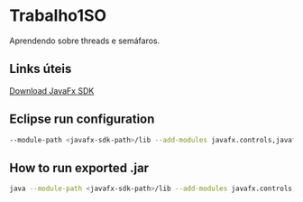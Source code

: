 # Trabalho1SO
Aprendendo sobre threads e semáfaros.

## Links úteis
[Download JavaFx SDK](https://gluonhq.com/products/javafx/)

## Eclipse run configuration
```bash
--module-path <javafx-sdk-path>/lib --add-modules javafx.controls,javafx.fxml,javafx.media
```

## How to run exported .jar
```bash
java --module-path <javafx-sdk-path>/lib --add-modules javafx.controls,javafx.fxml,javafx.media -jar <jar-name>.jar
```
